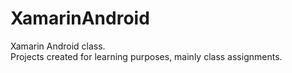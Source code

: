 # XamarinAndroid
Xamarin Android class. <br/>
Projects created for learning purposes, mainly class assignments.
